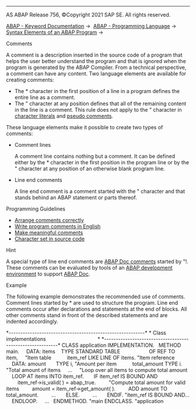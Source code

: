   

* * *

AS ABAP Release 756, ©Copyright 2021 SAP SE. All rights reserved.

[ABAP - Keyword Documentation](javascript:call_link\('abenabap.htm'\)) →  [ABAP - Programming Language](javascript:call_link\('abenabap_reference.htm'\)) →  [Syntax Elements of an ABAP Program](javascript:call_link\('abenabap_syntax.htm'\)) → 

Comments

A comment is a description inserted in the source code of a program that helps the user better understand the program and that is ignored when the program is generated by the ABAP Compiler. From a technical perspective, a comment can have any content. Two language elements are available for creating comments:

-   The \* character in the first position of a line in a program defines the entire line as a comment.
-   The " character at any position defines that all of the remaining content in the line is a comment. This rule does not apply to the " character in [character literals](javascript:call_link\('abencharacter_literal_glosry.htm'\) "Glossary Entry") and [pseudo comments](javascript:call_link\('abenpseudo_comment_glosry.htm'\) "Glossary Entry").

These language elements make it possible to create two types of comments:

-   Comment lines
    
    A comment line contains nothing but a comment. It can be defined either by the \* character in the first position in the program line or by the " character at any position of an otherwise blank program line.
    
-   Line end comments
    
    A line end comment is a comment started with the " character and that stands behind an ABAP statement or parts thereof.
    

Programming Guidelines

-   [Arrange comments correctly](javascript:call_link\('abenarrange_guidl.htm'\) "Guideline")
-   [Write program comments in English](javascript:call_link\('abencomment_langu_guidl.htm'\) "Guideline")
-   [Make meaningful comments](javascript:call_link\('abencontent_guidl.htm'\) "Guideline")
-   [Character set in source code](javascript:call_link\('abencharacter_set_guidl.htm'\) "Guideline")

Hint

A special type of line end comments are [ABAP Doc comments](javascript:call_link\('abenabap_doc_comment_glosry.htm'\) "Glossary Entry") started by "!. These comments can be evaluated by tools of an [ABAP development environment](javascript:call_link\('abenabap_dev_envir_glosry.htm'\) "Glossary Entry") to support [ABAP Doc](javascript:call_link\('abenabap_doc_glosry.htm'\) "Glossary Entry").

Example

The following example demonstrates the recommended use of comments. Comment lines started by \* are used to structure the program. Line end comments occur after declarations and statements at the end of blocks. All other comments stand in front of the described statements and are indented accordingly.

\*----------------------------------------------------------\*
\* Class implementations                                    \*
\*----------------------------------------------------------\*
CLASS application IMPLEMENTATION.
  METHOD main.
    DATA: items    TYPE STANDARD TABLE
                   OF REF TO item,     "Item table
          item\_ref LIKE LINE OF items. "Item reference
    DATA: amount       TYPE i, "Amount per item
          total\_amount TYPE i. "Total amount of items
    ...
    "Loop over all items to compute total amount
    LOOP AT items INTO item\_ref.
      IF item\_ref IS BOUND AND
        item\_ref->is\_valid( ) = abap\_true.
        "Compute total amount for valid items
        amount = item\_ref->get\_amount( ).
        ADD amount TO total\_amount.
        ...
      ELSE.
        ...
      ENDIF. "item\_ref IS BOUND AND...
    ENDLOOP.
    ...
  ENDMETHOD. "main
ENDCLASS. "application